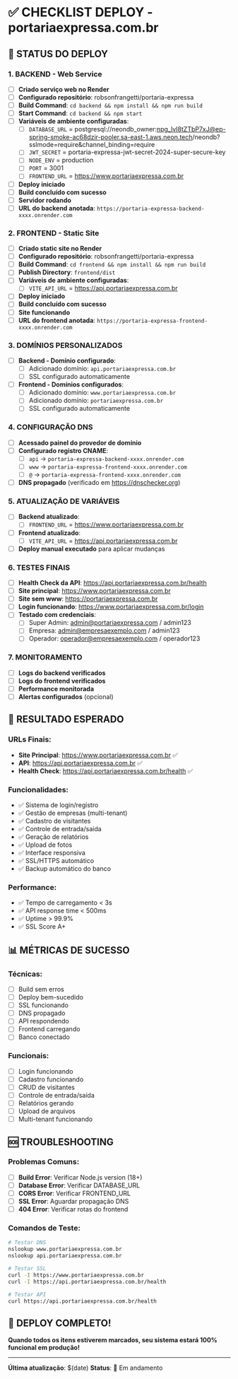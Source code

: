 # ✅ CHECKLIST DEPLOY - portariaexpressa.com.br

## 🚀 **STATUS DO DEPLOY**

### **1. BACKEND - Web Service**
- [ ] **Criado serviço web no Render**
- [ ] **Configurado repositório**: robsonfrangetti/portaria-expressa
- [ ] **Build Command**: `cd backend && npm install && npm run build`
- [ ] **Start Command**: `cd backend && npm start`
- [ ] **Variáveis de ambiente configuradas**:
  - [ ] `DATABASE_URL` = postgresql://neondb_owner:npg_lvI8tZTbP7xJ@ep-spring-smoke-ac68dzir-pooler.sa-east-1.aws.neon.tech/neondb?sslmode=require&channel_binding=require
  - [ ] `JWT_SECRET` = portaria-expressa-jwt-secret-2024-super-secure-key
  - [ ] `NODE_ENV` = production
  - [ ] `PORT` = 3001
  - [ ] `FRONTEND_URL` = https://www.portariaexpressa.com.br
- [ ] **Deploy iniciado**
- [ ] **Build concluído com sucesso**
- [ ] **Servidor rodando**
- [ ] **URL do backend anotada**: `https://portaria-expressa-backend-xxxx.onrender.com`

### **2. FRONTEND - Static Site**
- [ ] **Criado static site no Render**
- [ ] **Configurado repositório**: robsonfrangetti/portaria-expressa
- [ ] **Build Command**: `cd frontend && npm install && npm run build`
- [ ] **Publish Directory**: `frontend/dist`
- [ ] **Variáveis de ambiente configuradas**:
  - [ ] `VITE_API_URL` = https://api.portariaexpressa.com.br
- [ ] **Deploy iniciado**
- [ ] **Build concluído com sucesso**
- [ ] **Site funcionando**
- [ ] **URL do frontend anotada**: `https://portaria-expressa-frontend-xxxx.onrender.com`

### **3. DOMÍNIOS PERSONALIZADOS**
- [ ] **Backend - Domínio configurado**:
  - [ ] Adicionado domínio: `api.portariaexpressa.com.br`
  - [ ] SSL configurado automaticamente
- [ ] **Frontend - Domínios configurados**:
  - [ ] Adicionado domínio: `www.portariaexpressa.com.br`
  - [ ] Adicionado domínio: `portariaexpressa.com.br`
  - [ ] SSL configurado automaticamente

### **4. CONFIGURAÇÃO DNS**
- [ ] **Acessado painel do provedor de domínio**
- [ ] **Configurado registro CNAME**:
  - [ ] `api` → `portaria-expressa-backend-xxxx.onrender.com`
  - [ ] `www` → `portaria-expressa-frontend-xxxx.onrender.com`
  - [ ] `@` → `portaria-expressa-frontend-xxxx.onrender.com`
- [ ] **DNS propagado** (verificado em https://dnschecker.org)

### **5. ATUALIZAÇÃO DE VARIÁVEIS**
- [ ] **Backend atualizado**:
  - [ ] `FRONTEND_URL` = https://www.portariaexpressa.com.br
- [ ] **Frontend atualizado**:
  - [ ] `VITE_API_URL` = https://api.portariaexpressa.com.br
- [ ] **Deploy manual executado** para aplicar mudanças

### **6. TESTES FINAIS**
- [ ] **Health Check da API**: https://api.portariaexpressa.com.br/health
- [ ] **Site principal**: https://www.portariaexpressa.com.br
- [ ] **Site sem www**: https://portariaexpressa.com.br
- [ ] **Login funcionando**: https://www.portariaexpressa.com.br/login
- [ ] **Testado com credenciais**:
  - [ ] Super Admin: admin@portariaexpressa.com / admin123
  - [ ] Empresa: admin@empresaexemplo.com / admin123
  - [ ] Operador: operador@empresaexemplo.com / operador123

### **7. MONITORAMENTO**
- [ ] **Logs do backend verificados**
- [ ] **Logs do frontend verificados**
- [ ] **Performance monitorada**
- [ ] **Alertas configurados** (opcional)

## 🎯 **RESULTADO ESPERADO**

### **URLs Finais:**
- **Site Principal**: https://www.portariaexpressa.com.br ✅
- **API**: https://api.portariaexpressa.com.br ✅
- **Health Check**: https://api.portariaexpressa.com.br/health ✅

### **Funcionalidades:**
- ✅ Sistema de login/registro
- ✅ Gestão de empresas (multi-tenant)
- ✅ Cadastro de visitantes
- ✅ Controle de entrada/saída
- ✅ Geração de relatórios
- ✅ Upload de fotos
- ✅ Interface responsiva
- ✅ SSL/HTTPS automático
- ✅ Backup automático do banco

### **Performance:**
- ✅ Tempo de carregamento < 3s
- ✅ API response time < 500ms
- ✅ Uptime > 99.9%
- ✅ SSL Score A+

## 📊 **MÉTRICAS DE SUCESSO**

### **Técnicas:**
- [ ] Build sem erros
- [ ] Deploy bem-sucedido
- [ ] SSL funcionando
- [ ] DNS propagado
- [ ] API respondendo
- [ ] Frontend carregando
- [ ] Banco conectado

### **Funcionais:**
- [ ] Login funcionando
- [ ] Cadastro funcionando
- [ ] CRUD de visitantes
- [ ] Controle de entrada/saída
- [ ] Relatórios gerando
- [ ] Upload de arquivos
- [ ] Multi-tenant funcionando

## 🆘 **TROUBLESHOOTING**

### **Problemas Comuns:**
- [ ] **Build Error**: Verificar Node.js version (18+)
- [ ] **Database Error**: Verificar DATABASE_URL
- [ ] **CORS Error**: Verificar FRONTEND_URL
- [ ] **SSL Error**: Aguardar propagação DNS
- [ ] **404 Error**: Verificar rotas do frontend

### **Comandos de Teste:**
```bash
# Testar DNS
nslookup www.portariaexpressa.com.br
nslookup api.portariaexpressa.com.br

# Testar SSL
curl -I https://www.portariaexpressa.com.br
curl -I https://api.portariaexpressa.com.br/health

# Testar API
curl https://api.portariaexpressa.com.br/health
```

## 🎉 **DEPLOY COMPLETO!**

**Quando todos os itens estiverem marcados, seu sistema estará 100% funcional em produção!**

---
**Última atualização**: $(date)
**Status**: 🚀 Em andamento
